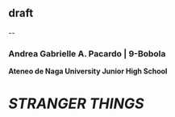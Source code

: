 ## draft

--

### **Andrea Gabrielle A. Pacardo | 9-Bobola**

**Ateneo de Naga University Junior High School**

# ***STRANGER THINGS***
